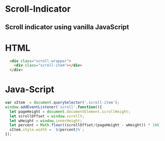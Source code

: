 # Scroll-Indicator
## Scroll indicator using vanilla JavaScript


# HTML
``` HTML
  <div class="scroll-wrapper">
    <div class="scroll-item"></div>
  </div>
```



# Java-Script
```javascript
var sItem  = document.querySelector('.scroll-item');
window.addEventListener('scroll',function(){
  let pageHeight = document.documentElement.scrollHeight;
  let scrollOffset = window.scrollY;
  let wHeight = window.innerHeight;
  let percent = Math.floor((scrollOffset/(pageHeight - wHeight)) * 100);
  sItem.style.width = `${percent}%`;
});
```




